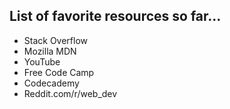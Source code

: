 ## List of favorite resources so far...
* Stack Overflow
* Mozilla MDN
* YouTube
* Free Code Camp
* Codecademy
* Reddit.com/r/web_dev
